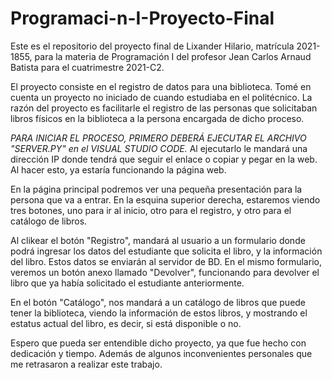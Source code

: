 # Programaci-n-I-Proyecto-Final
Este es el repositorio del proyecto final de Lixander Hilario, matrícula 2021-1855, para la materia de Programación I del profesor Jean Carlos Arnaud Batista para el cuatrimestre 2021-C2.

El proyecto consiste en el registro de datos para una biblioteca. Tomé en cuenta un proyecto no iniciado de cuando estudiaba en el politécnico. La razón del proyecto es facilitarle el registro de las personas que solicitaban libros físicos en la biblioteca a la persona encargada de dicho proceso. 

*PARA INICIAR EL PROCESO, PRIMERO DEBERÁ EJECUTAR EL ARCHIVO "SERVER.PY" en el VISUAL STUDIO CODE.*
Al ejecutarlo le mandará una dirección IP donde tendrá que seguir el enlace o copiar y pegar en la web. Al hacer esto, ya estaría funcionando la página web. 

En la página principal podremos ver una pequeña presentación para la persona que va a entrar. En la esquina superior derecha, estaremos viendo tres botones, uno para ir al inicio, otro para el registro, y otro para el catálogo de libros. 

Al clikear el botón "Registro", mandará al usuario a un formulario donde podrá ingresar los datos del estudiante que solicita el libro, y la información del libro. Estos datos se enviarán al servidor de BD. En el mismo formulario, veremos un botón anexo llamado "Devolver", funcionando para devolver el libro que ya había solicitado el estudiante anteriormente.

En el botón "Catálogo", nos mandará a un catálogo de libros que puede tener la biblioteca, viendo la información de estos libros, y mostrando el estatus actual del libro, es decir, si está disponible o no.

Espero que pueda ser entendible dicho proyecto, ya que fue hecho con dedicación y tiempo. Además de algunos inconvenientes personales que me retrasaron a realizar este trabajo.
